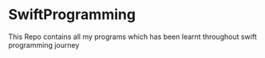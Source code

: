 # SwiftProgramming
This Repo contains all my programs which has been learnt throughout swift programming journey
